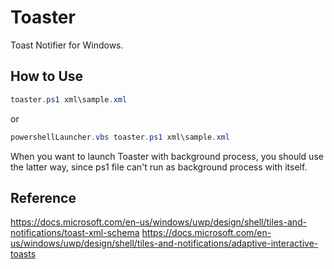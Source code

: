# Toaster

Toast Notifier for Windows.

## How to Use

```powershell
toaster.ps1 xml\sample.xml
```

or

```powershell
powershellLauncher.vbs toaster.ps1 xml\sample.xml
```

When you want to launch Toaster with background process, you should use the latter way, since ps1 file can't run as background process with itself.

## Reference

<https://docs.microsoft.com/en-us/windows/uwp/design/shell/tiles-and-notifications/toast-xml-schema>
<https://docs.microsoft.com/en-us/windows/uwp/design/shell/tiles-and-notifications/adaptive-interactive-toasts>
